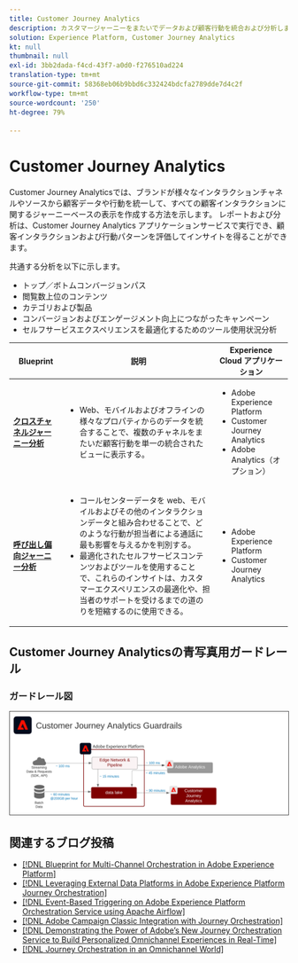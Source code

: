 ```yaml
---
title: Customer Journey Analytics
description: カスタマージャーニーをまたいでデータおよび顧客行動を統合および分析します
solution: Experience Platform, Customer Journey Analytics
kt: null
thumbnail: null
exl-id: 3bb2dada-f4cd-43f7-a0d0-f276510ad224
translation-type: tm+mt
source-git-commit: 58368eb06b9bbd6c332424bdcfa2789dde7d4c2f
workflow-type: tm+mt
source-wordcount: '250'
ht-degree: 79%

---
```


# Customer Journey Analytics

Customer Journey Analyticsでは、ブランドが様々なインタラクションチャネルやソースから顧客データや行動を統一して、すべての顧客インタラクションに関するジャーニーベースの表示を作成する方法を示します。 レポートおよび分析は、Customer Journey Analytics アプリケーションサービスで実行でき、顧客インタラクションおよび行動パターンを評価してインサイトを得ることができます。

共通する分析を以下に示します。

* トップ／ボトムコンバージョンパス
* 閲覧数上位のコンテンツ
* カテゴリおよび製品
* コンバージョンおよびエンゲージメント向上につながったキャンペーン
* セルフサービスエクスペリエンスを最適化するためのツール使用状況分析

| Blueprint | 説明 | Experience Cloud アプリケーション |
|---|---|---|
| **[クロスチャネルジャーニー分析](digital-behavioral-data-consolidation.md)** | <ul><li>Web、モバイルおよびオフラインの様々なプロパティからのデータを統合することで、複数のチャネルをまたいだ顧客行動を単一の統合されたビューに表示する。</li></ul> | <ul><li>Adobe Experience Platform</li><li>Customer Journey Analytics</li><li>Adobe Analytics（オプション）</li></ul> |
| **[呼び出し偏向ジャーニー分析](call-deflect.md)** | <ul><li>コールセンターデータを web、モバイルおよびその他のインタラクションデータと組み合わせることで、どのような行動が担当者による通話に最も影響を与えるかを判別する。</li><li>最適化されたセルフサービスコンテンツおよびツールを使用することで、これらのインサイトは、カスタマーエクスペリエンスの最適化や、担当者のサポートを受けるまでの道のりを短縮するのに使用できる。  </li></ul> | <ul><li>Adobe Experience Platform</li><li>Customer Journey Analytics</li> |

## Customer Journey Analyticsの青写真用ガードレール

### ガードレール図

<img src="assets/cja_guardrails.svg" alt="Customer Journey Analyticsの設計図のガードレール図" style="border:1px solid #4a4a4a" />


## 関連するブログ投稿

* [[!DNL Blueprint for Multi-Channel Orchestration in Adobe Experience Platform]](https://medium.com/adobetech/blueprint-for-multi-channel-orchestration-in-adobe-experience-platform-c68317e94184)
* [[!DNL Leveraging External Data Platforms in Adobe Experience Platform Journey Orchestration]](https://medium.com/adobetech/leveraging-external-data-platforms-in-adobe-experience-platform-journey-orchestration-54fc6134fe17)
* [[!DNL Event-Based Triggering on Adobe Experience Platform Orchestration Service using Apache Airflow]](https://medium.com/adobetech/event-based-triggering-on-adobe-experience-platform-orchestration-service-using-apache-airflow-8607b28251f1)
* [[!DNL Adobe Campaign Classic Integration with Journey Orchestration]](https://medium.com/adobetech/adobe-campaign-classic-integration-with-journey-orchestration-ae577653281)
* [[!DNL Demonstrating the Power of Adobe’s New Journey Orchestration Service to Build Personalized Omnichannel Experiences in Real-Time]](https://medium.com/adobetech/demonstrating-the-power-of-adobes-new-journey-orchestration-service-to-build-personalized-aa60d88cd34)
* [[!DNL Journey Orchestration in an Omnichannel World]](https://medium.com/adobetech/journey-orchestration-in-an-omnichannel-world-3a2d32d556d9)
